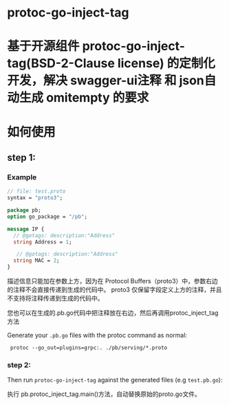 # protoc-go-inject-tag

# 基于开源组件 protoc-go-inject-tag(BSD-2-Clause license) 的定制化开发，解决 **swagger-ui注释** 和 json自动生成 **omitempty** 的要求

# 如何使用


## step 1:

### Example

```proto
// file: test.proto
syntax = "proto3";

package pb;
option go_package = "/pb";

message IP {
  // @gotags: description:"Address"
  string Address = 1;

   // @gotags: description:"Address"
  string MAC = 2;
}
```

描述信息只能加在参数上方，因为在 Protocol Buffers（proto3）中，参数右边的注释不会直接传递到生成的代码中。
proto3 仅保留字段定义上方的注释，并且不支持将注释传递到生成的代码中。

您也可以在生成的.pb.go代码中把注释放在右边，然后再调用protoc_inject_tag方法


Generate your `.pb.go` files with the protoc command as normal:

```console
 protoc --go_out=plugins=grpc:. ./pb/serving/*.proto 
```

### step 2:

Then run `protoc-go-inject-tag` against the generated files (e.g `test.pb.go`):

执行 pb.protoc_inject_tag.main()方法，自动替换原始的proto.go文件。

